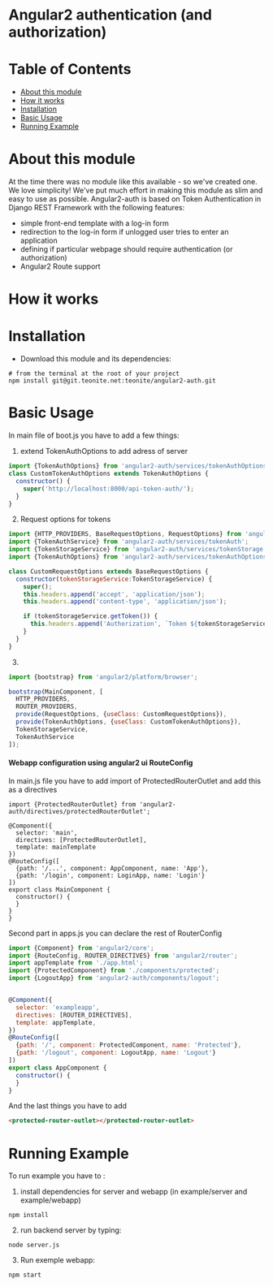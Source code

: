 # Angular2 authentication (and authorization)

# Table of Contents

* [About this module](#about-this-module)
* [How it works](#how-it-works)
* [Installation](#installation)
* [Basic Usage](#basic-usage)
* [Running Example](#running-example)

# About this module

At the time there was no module like this available - so we've created one.
We love simplicity! We've put much effort in making this module as slim and easy to use as possible.
Angular2-auth is based on Token Authentication in Django REST Framework with the following features:

* simple front-end template with a log-in form
* redirection to the log-in form if unlogged user tries to enter an application
* defining if particular webpage should require authentication (or authorization)
* Angular2 Route support


# How it works


# Installation

* Download this module and its dependencies: 

```shell
# from the terminal at the root of your project
npm install git@git.teonite.net:teonite/angular2-auth.git
```

# Basic Usage
In main file of boot.js you have to add a few things:
 1) extend TokenAuthOptions to add adress  of server
 ```javascript
 import {TokenAuthOptions} from 'angular2-auth/services/tokenAuthOptions';
 class CustomTokenAuthOptions extends TokenAuthOptions {
   constructor() {
     super('http://localhost:8000/api-token-auth/');
   }
 }
 ```
 2) Request options for tokens
 ```javascript
 import {HTTP_PROVIDERS, BaseRequestOptions, RequestOptions} from 'angular2/http';
 import {TokenAuthService} from 'angular2-auth/services/tokenAuth';
 import {TokenStorageService} from 'angular2-auth/services/tokenStorage';
 import {TokenAuthOptions} from 'angular2-auth/services/tokenAuthOptions';

 class CustomRequestOptions extends BaseRequestOptions {
   constructor(tokenStorageService:TokenStorageService) {
     super();
     this.headers.append('accept', 'application/json');
     this.headers.append('content-type', 'application/json');

     if (tokenStorageService.getToken()) {
       this.headers.append('Authorization', `Token ${tokenStorageService.getToken()}`);
     }
   }
 }

 ```
3)
```javascript
import {bootstrap} from 'angular2/platform/browser';

bootstrap(MainComponent, [
  HTTP_PROVIDERS,
  ROUTER_PROVIDERS,
  provide(RequestOptions, {useClass: CustomRequestOptions}),
  provide(TokenAuthOptions, {useClass: CustomTokenAuthOptions}),
  TokenStorageService,
  TokenAuthService
]);

```

#### Webapp configuration using angular2 ui RouteConfig

In main.js file you have to add import of ProtectedRouterOutlet and add this as a directives
```javasrcipt
import {ProtectedRouterOutlet} from 'angular2-auth/directives/protectedRouterOutlet';

@Component({
  selector: 'main',
  directives: [ProtectedRouterOutlet],
  template: mainTemplate
})
@RouteConfig([
  {path: '/...', component: AppComponent, name: 'App'},
  {path: '/login', component: LoginApp, name: 'Login'}
])
export class MainComponent {
  constructor() {
  }
}
}
```
Second part in apps.js you can declare the rest of RouterConfig

```javascript
import {Component} from 'angular2/core';
import {RouteConfig, ROUTER_DIRECTIVES} from 'angular2/router';
import appTemplate from './app.html';
import {ProtectedComponent} from './components/protected';
import {LogoutApp} from 'angular2-auth/components/logout';


@Component({
  selector: 'exampleapp',
  directives: [ROUTER_DIRECTIVES],
  template: appTemplate,
})
@RouteConfig([
  {path: '/', component: ProtectedComponent, name: 'Protected'},
  {path: '/logout', component: LogoutApp, name: 'Logout'}
])
export class AppComponent {
  constructor() {
  }
}
```
And the last things you have to add
```html
<protected-router-outlet></protected-router-outlet>
```


# Running Example

To run example you have to :
1) install dependencies for server and webapp  (in example/server and example/webapp)
```shell
npm install
```
2) run backend server by typing:
```shell
node server.js
```

3) Run exemple webapp:
```shell
npm start
```

